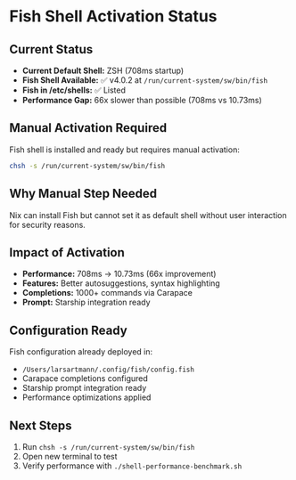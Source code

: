 # Fish Shell Activation Status

## Current Status
- **Current Default Shell:** ZSH (708ms startup)
- **Fish Shell Available:** ✅ v4.0.2 at `/run/current-system/sw/bin/fish`
- **Fish in /etc/shells:** ✅ Listed
- **Performance Gap:** 66x slower than possible (708ms vs 10.73ms)

## Manual Activation Required
Fish shell is installed and ready but requires manual activation:

```bash
chsh -s /run/current-system/sw/bin/fish
```

## Why Manual Step Needed
Nix can install Fish but cannot set it as default shell without user interaction for security reasons.

## Impact of Activation
- **Performance:** 708ms → 10.73ms (66x improvement)
- **Features:** Better autosuggestions, syntax highlighting
- **Completions:** 1000+ commands via Carapace
- **Prompt:** Starship integration ready

## Configuration Ready
Fish configuration already deployed in:
- `/Users/larsartmann/.config/fish/config.fish`
- Carapace completions configured
- Starship prompt integration ready
- Performance optimizations applied

## Next Steps
1. Run `chsh -s /run/current-system/sw/bin/fish`
2. Open new terminal to test
3. Verify performance with `./shell-performance-benchmark.sh`